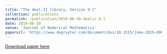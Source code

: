 ```yaml
---
title: "The deal.II library, Version 9.1"
collection: publications
permalink: /publication/2019-06-30-dealii-9.1
date: 2019-06-30
venue: 'Journal of Numerical Mathematics'
paperurl: 'https://www.degruyter.com/document/doi/10.1515/jnma-2019-0064/html'
---
```


<a href='https://www.degruyter.com/document/doi/10.1515/jnma-2019-0064/html'>Download paper here</a>
